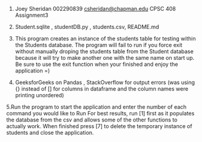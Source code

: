 1. Joey Sheridan
   002290839
   csheridan@chapman.edu
   CPSC 408
   Assignment3

2. Student.sqlite , studentDB.py , students.csv, README.md

3. This program creates an instance of the students table for testing within the Students database.
The program will fail to run if you force exit without manually droping the students table from the Student database because it will try to make another one with the same name on start up. Be sure to use the exit function when your finished and enjoy the application =)

4.	GeeksforGeeks on Pandas , StackOverflow for output errors (was using {} instead of [] for columns in dataframe and the column names were printing unordered)

5.Run the program to start the application and enter the number of each command you would like to Run
  For best results, run [1] first as it populates the database from the csv and allows some of the other functions to actually work. When finished press [7] to delete the temporary instance of students and close the application.

